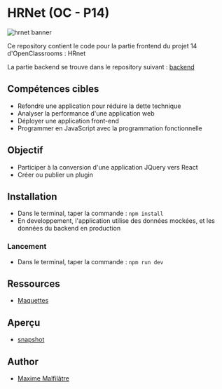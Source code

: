 # HRNet (OC - P14)

![hrnet banner](https://zupimages.net/up/23/36/gotu.png)

Ce repository contient le code pour la partie frontend du projet 14 d'OpenClassrooms : HRnet

La partie backend se trouve dans le repository suivant : [backend](https://github.com/maxew33/OC-P14-HRNet-backend)

## Compétences cibles

- Refondre une application pour réduire la dette technique
- Analyser la performance d'une application web
- Déployer une application front-end
- Programmer en JavaScript avec la programmation fonctionnelle

## Objectif

- Participer à la conversion d'une application JQuery vers React
- Créer ou publier un plugin

## Installation

- Dans le terminal, taper la commande : `npm install`
- En developpement, l'application utilise des données mockées, et les données du backend en production 

### Lancement

- Dans le terminal, taper la commande : `npm run dev`

## Ressources

-   [Maquettes](https://www.figma.com/proto/QxcgHffxtCX2uSWfHPzUZV/OC-P14---HRNet?node-id=7-41&starting-point-node-id=7%3A41)

## Aperçu

-   [snapshot](https://zupimages.net/up/23/37/ogo2.png)

## Author

-   [Maxime Malfilâtre](https://www.github.com/maxew33)
